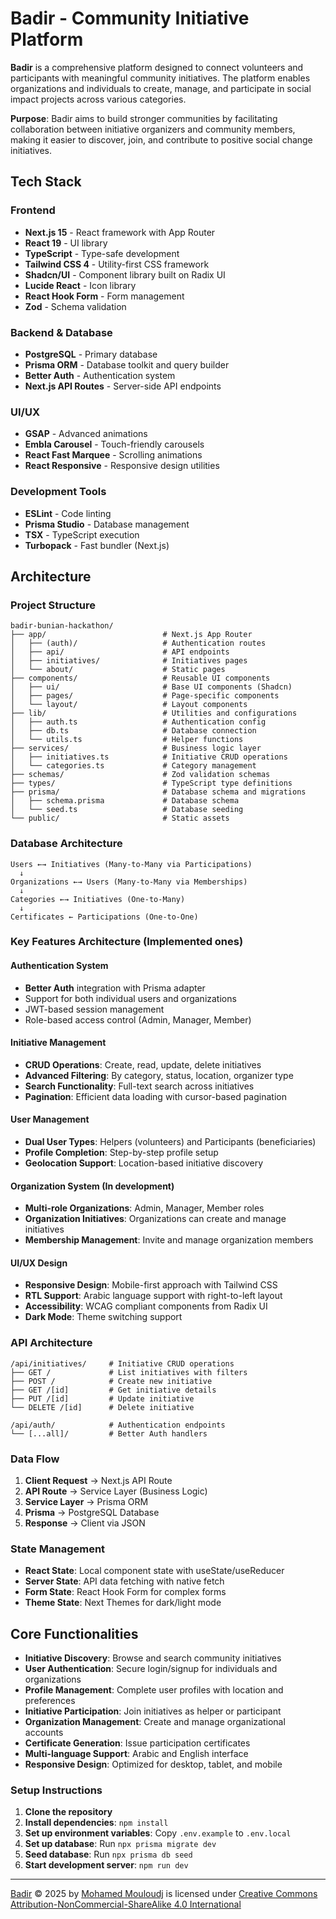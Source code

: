 # Badir - Community Initiative Platform

**Badir** is a comprehensive platform designed to connect volunteers and participants with meaningful community initiatives. The platform enables organizations and individuals to create, manage, and participate in social impact projects across various categories.

**Purpose**: Badir aims to build stronger communities by facilitating collaboration between initiative organizers and community members, making it easier to discover, join, and contribute to positive social change initiatives.

## Tech Stack

### Frontend

- **Next.js 15** - React framework with App Router
- **React 19** - UI library
- **TypeScript** - Type-safe development
- **Tailwind CSS 4** - Utility-first CSS framework
- **Shadcn/UI** - Component library built on Radix UI
- **Lucide React** - Icon library
- **React Hook Form** - Form management
- **Zod** - Schema validation

### Backend & Database

- **PostgreSQL** - Primary database
- **Prisma ORM** - Database toolkit and query builder
- **Better Auth** - Authentication system
- **Next.js API Routes** - Server-side API endpoints

### UI/UX

- **GSAP** - Advanced animations
- **Embla Carousel** - Touch-friendly carousels
- **React Fast Marquee** - Scrolling animations
- **React Responsive** - Responsive design utilities

### Development Tools

- **ESLint** - Code linting
- **Prisma Studio** - Database management
- **TSX** - TypeScript execution
- **Turbopack** - Fast bundler (Next.js)

## Architecture

### Project Structure

```
badir-bunian-hackathon/
├── app/                          # Next.js App Router
│   ├── (auth)/                   # Authentication routes
│   ├── api/                      # API endpoints
│   ├── initiatives/              # Initiatives pages
│   └── about/                    # Static pages
├── components/                   # Reusable UI components
│   ├── ui/                       # Base UI components (Shadcn)
│   ├── pages/                    # Page-specific components
│   └── layout/                   # Layout components
├── lib/                          # Utilities and configurations
│   ├── auth.ts                   # Authentication config
│   ├── db.ts                     # Database connection
│   └── utils.ts                  # Helper functions
├── services/                     # Business logic layer
│   ├── initiatives.ts            # Initiative CRUD operations
│   └── categories.ts             # Category management
├── schemas/                      # Zod validation schemas
├── types/                        # TypeScript type definitions
├── prisma/                       # Database schema and migrations
│   ├── schema.prisma             # Database schema
│   └── seed.ts                   # Database seeding
└── public/                       # Static assets
```

### Database Architecture

```
Users ←→ Initiatives (Many-to-Many via Participations)
  ↓
Organizations ←→ Users (Many-to-Many via Memberships)
  ↓
Categories ←→ Initiatives (One-to-Many)
  ↓
Certificates ← Participations (One-to-One)
```

### Key Features Architecture (Implemented ones)

#### Authentication System

- **Better Auth** integration with Prisma adapter
- Support for both individual users and organizations
- JWT-based session management
- Role-based access control (Admin, Manager, Member)

#### Initiative Management

- **CRUD Operations**: Create, read, update, delete initiatives
- **Advanced Filtering**: By category, status, location, organizer type
- **Search Functionality**: Full-text search across initiatives
- **Pagination**: Efficient data loading with cursor-based pagination

#### User Management

- **Dual User Types**: Helpers (volunteers) and Participants (beneficiaries)
- **Profile Completion**: Step-by-step profile setup
- **Geolocation Support**: Location-based initiative discovery

#### Organization System (In development)

- **Multi-role Organizations**: Admin, Manager, Member roles
- **Organization Initiatives**: Organizations can create and manage initiatives
- **Membership Management**: Invite and manage organization members

#### UI/UX Design

- **Responsive Design**: Mobile-first approach with Tailwind CSS
- **RTL Support**: Arabic language support with right-to-left layout
- **Accessibility**: WCAG compliant components from Radix UI
- **Dark Mode**: Theme switching support

### API Architecture

```
/api/initiatives/     # Initiative CRUD operations
├── GET /             # List initiatives with filters
├── POST /            # Create new initiative
├── GET /[id]         # Get initiative details
├── PUT /[id]         # Update initiative
└── DELETE /[id]      # Delete initiative

/api/auth/            # Authentication endpoints
└── [...all]/         # Better Auth handlers
```

### Data Flow

1. **Client Request** → Next.js API Route
2. **API Route** → Service Layer (Business Logic)
3. **Service Layer** → Prisma ORM
4. **Prisma** → PostgreSQL Database
5. **Response** → Client via JSON

### State Management

- **React State**: Local component state with useState/useReducer
- **Server State**: API data fetching with native fetch
- **Form State**: React Hook Form for complex forms
- **Theme State**: Next Themes for dark/light mode

## Core Functionalities

- **Initiative Discovery**: Browse and search community initiatives
- **User Authentication**: Secure login/signup for individuals and organizations
- **Profile Management**: Complete user profiles with location and preferences
- **Initiative Participation**: Join initiatives as helper or participant
- **Organization Management**: Create and manage organizational accounts
- **Certificate Generation**: Issue participation certificates
- **Multi-language Support**: Arabic and English interface
- **Responsive Design**: Optimized for desktop, tablet, and mobile

### Setup Instructions

1. **Clone the repository**
2. **Install dependencies**: `npm install`
3. **Set up environment variables**: Copy `.env.example` to `.env.local`
4. **Set up database**: Run `npx prisma migrate dev`
5. **Seed database**: Run `npx prisma db seed`
6. **Start development server**: `npm run dev`

---
<a href="https://github.com/MohamedMouloudj/Badir">Badir</a> © 2025 by <a href="https://github.com/MohamedMouloudj/">Mohamed Mouloudj</a> is licensed under <a href="https://creativecommons.org/licenses/by-nc-sa/4.0/">Creative Commons Attribution-NonCommercial-ShareAlike 4.0 International</a></br><img src="https://mirrors.creativecommons.org/presskit/icons/cc.svg" alt="" style="max-width: 1em;max-height:1em;margin-left: .2em;"><img src="https://mirrors.creativecommons.org/presskit/icons/by.svg" alt="" style="max-width: 1em;max-height:1em;margin-left: .2em;"><img src="https://mirrors.creativecommons.org/presskit/icons/nc.svg" alt="" style="max-width: 1em;max-height:1em;margin-left: .2em;"><img src="https://mirrors.creativecommons.org/presskit/icons/sa.svg" alt="" style="max-width: 1em;max-height:1em;margin-left: .2em;">
